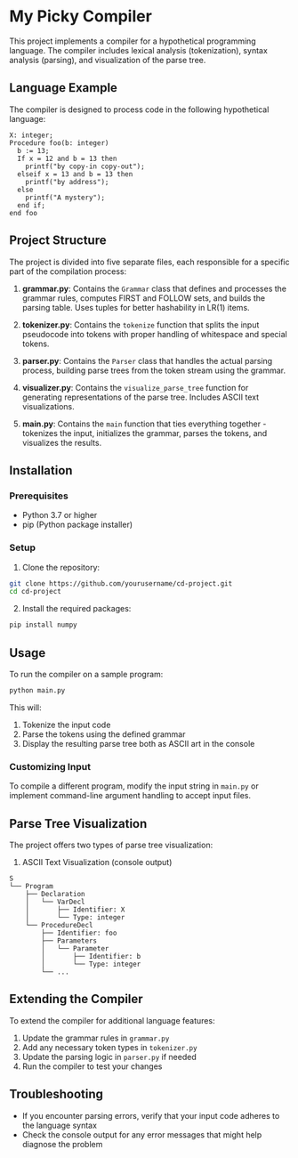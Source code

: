 # My Picky Compiler

This project implements a compiler for a hypothetical programming language. The compiler includes lexical analysis (tokenization), syntax analysis (parsing), and visualization of the parse tree.

## Language Example

The compiler is designed to process code in the following hypothetical language:

```
X: integer;
Procedure foo(b: integer)
  b := 13;
  If x = 12 and b = 13 then
    printf("by copy-in copy-out");
  elseif x = 13 and b = 13 then
    printf("by address");
  else
    printf("A mystery");
  end if;
end foo
```

## Project Structure

The project is divided into five separate files, each responsible for a specific part of the compilation process:

1. **grammar.py**: Contains the `Grammar` class that defines and processes the grammar rules, computes FIRST and FOLLOW sets, and builds the parsing table. Uses tuples for better hashability in LR(1) items.

2. **tokenizer.py**: Contains the `tokenize` function that splits the input pseudocode into tokens with proper handling of whitespace and special tokens.

3. **parser.py**: Contains the `Parser` class that handles the actual parsing process, building parse trees from the token stream using the grammar.

4. **visualizer.py**: Contains the `visualize_parse_tree` function for generating representations of the parse tree. Includes ASCII text visualizations.

5. **main.py**: Contains the `main` function that ties everything together - tokenizes the input, initializes the grammar, parses the tokens, and visualizes the results.

## Installation

### Prerequisites

- Python 3.7 or higher
- pip (Python package installer)

### Setup

1. Clone the repository:
```bash
git clone https://github.com/yourusername/cd-project.git
cd cd-project
```

2. Install the required packages:
```bash
pip install numpy
```

## Usage

To run the compiler on a sample program:

```bash
python main.py
```

This will:
1. Tokenize the input code
2. Parse the tokens using the defined grammar
3. Display the resulting parse tree both as ASCII art in the console

### Customizing Input

To compile a different program, modify the input string in `main.py` or implement command-line argument handling to accept input files.

## Parse Tree Visualization

The project offers two types of parse tree visualization:

1. ASCII Text Visualization (console output)
```
S
└── Program
    ├── Declaration
    │   └── VarDecl
    │       ├── Identifier: X
    │       └── Type: integer
    └── ProcedureDecl
        ├── Identifier: foo
        ├── Parameters
        │   └── Parameter
        │       ├── Identifier: b
        │       └── Type: integer
        └── ...
```
## Extending the Compiler

To extend the compiler for additional language features:

1. Update the grammar rules in `grammar.py`
2. Add any necessary token types in `tokenizer.py`
3. Update the parsing logic in `parser.py` if needed
4. Run the compiler to test your changes

## Troubleshooting

- If you encounter parsing errors, verify that your input code adheres to the language syntax
- Check the console output for any error messages that might help diagnose the problem

